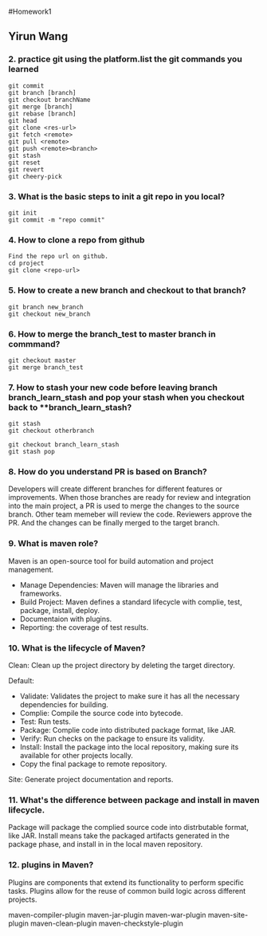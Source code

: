 #Homework1

## Yirun Wang

### 2. practice git using the platform.list the git commands you learned
```
git commit
git branch [branch]
git checkout branchName
git merge [branch]
git rebase [branch]
git head
git clone <res-url>
git fetch <remote>
git pull <remote>
git push <remote><branch>
git stash
git reset
git revert
git cheery-pick
```

### 3. What is the basic steps to init a git repo in you local?
```
git init
git commit -m "repo commit"
```

### 4. How to clone a repo from github
```
Find the repo url on github.
cd project
git clone <repo-url>
```

### 5. How to create a new branch and checkout to that branch?
```
git branch new_branch
git checkout new_branch
```

### 6. How to merge the branch_test to master branch in commmand?
```
git checkout master
git merge branch_test
```


### 7. How to stash your new code before leaving branch branch_learn_stash and pop your stash when you checkout back to **branch_learn_stash?
```
git stash
git checkout otherbranch

git checkout branch_learn_stash
git stash pop
```

### 8. How do you understand PR is based on Branch?
Developers will create different branches for different features or improvements. When those branches are ready for review and integration into the main project, a PR is used to merge the changes to the source branch. Other team memeber will review the code. Reviewers approve the PR. And the changes can be finally merged to the target branch.

### 9. What is maven role? 
Maven is an open-source tool for build automation and project management. 
- Manage Dependencies: Maven will manage the libraries and frameworks.
- Build Project: Maven defines a standard lifecycle with complie, test, package, install, deploy.
- Documentaion with plugins.
- Reporting: the coverage of test results.

### 10. What is the lifecycle of Maven?
Clean:
Clean up the project directory by deleting the target directory.

Default:
- Validate: Validates the project to make sure it has all the necessary dependencies for building.
- Complie: Compile the source code into bytecode.
- Test: Run tests.
- Package: Complie code into distributed package format, like JAR.
- Verify: Run checks on the package to ensure its validity.
- Install: Install the package into the local repository, making sure its available for other projects locally.
- Copy the final package to remote repository.

Site:
Generate project documentation and reports.

### 11. What's the difference between package and install in maven lifecycle.
Package will package the complied source code into distrbutable format, like JAR.
Install means take the packaged artifacts generated in the package phase, and install in in the local maven repository.

### 12. plugins in Maven?
Plugins are components that extend its functionality to perform specific tasks. Plugins allow for the reuse of common build logic across different projects.

maven-compiler-plugin
maven-jar-plugin
maven-war-plugin
maven-site-plugin
maven-clean-plugin
maven-checkstyle-plugin

